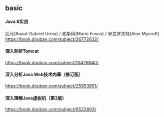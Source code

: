 ## basic
#### Java 8实战
厄马(Raoul-Gabriel Urma) / 弗斯科(Mario Fusco) / 米克罗夫特(Alan Mycroft)
https://book.douban.com/subject/26772632/
#### 深入剖析Tomcat
https://book.douban.com/subject/10426640/
#### 深入分析Java Web技术内幕（修订版）
https://book.douban.com/subject/25953851/
#### 深入理解Java虚拟机（第3版）
https://book.douban.com/subject/6522893/
